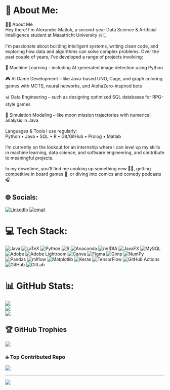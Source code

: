 # 💫 About Me:
👨‍💻 About Me<br>Hey there! I'm Alexander Matlok, a second-year Data Science & Artificial Intelligence student at Maastricht University 🇳🇱.<br><br>I'm passionate about building intelligent systems, writing clean code, and exploring how data and algorithms can solve complex problems. Over the past couple of years, I’ve developed a range of projects involving:<br><br>🧠 Machine Learning – including AI-generated image detection using Python<br><br>🎮 AI Game Development – like Java-based UNO, Cage, and graph coloring games with MCTS, neural networks, and AlphaZero-inspired bots<br><br>📊 Data Engineering – such as designing optimized SQL databases for RPG-style games<br><br>🚀 Simulation Modeling – like moon mission trajectories with numerical analysis in Java<br><br>Languages & Tools I use regularly:<br>Python • Java • SQL • R • Git/GitHub • Prolog • Matlab<br><br>I’m currently on the lookout for an internship where I can level up my skills in machine learning, data science, and software engineering, and contribute to meaningful projects.<br><br>In my downtime, you’ll find me cooking up something new 🧑‍🍳, getting competitive in board games 🎲, or diving into comics and comedy podcasts 🎧.


## 🌐 Socials:
[![LinkedIn](https://img.shields.io/badge/LinkedIn-%230077B5.svg?logo=linkedin&logoColor=white)](https://linkedin.com/in/https://www.linkedin.com/in/matlok-alexander/) [![email](https://img.shields.io/badge/Email-D14836?logo=gmail&logoColor=white)](mailto:alex.matlok@gmail.com) 

# 💻 Tech Stack:
![Java](https://img.shields.io/badge/java-%23ED8B00.svg?style=flat&logo=openjdk&logoColor=white) ![LaTeX](https://img.shields.io/badge/latex-%23008080.svg?style=flat&logo=latex&logoColor=white) ![Python](https://img.shields.io/badge/python-3670A0?style=flat&logo=python&logoColor=ffdd54) ![R](https://img.shields.io/badge/r-%23276DC3.svg?style=flat&logo=r&logoColor=white) ![Anaconda](https://img.shields.io/badge/Anaconda-%2344A833.svg?style=flat&logo=anaconda&logoColor=white) ![nVIDIA](https://img.shields.io/badge/cuda-000000.svg?style=flat&logo=nVIDIA&logoColor=green) ![JavaFX](https://img.shields.io/badge/javafx-%23FF0000.svg?style=flat&logo=javafx&logoColor=white) ![MySQL](https://img.shields.io/badge/mysql-4479A1.svg?style=flat&logo=mysql&logoColor=white) ![Adobe](https://img.shields.io/badge/adobe-%23FF0000.svg?style=flat&logo=adobe&logoColor=white) ![Adobe Lightroom](https://img.shields.io/badge/Adobe%20Lightroom-31A8FF.svg?style=flat&logo=Adobe%20Lightroom&logoColor=white) ![Canva](https://img.shields.io/badge/Canva-%2300C4CC.svg?style=flat&logo=Canva&logoColor=white) ![Figma](https://img.shields.io/badge/figma-%23F24E1E.svg?style=flat&logo=figma&logoColor=white) ![Gimp](https://img.shields.io/badge/Gimp-657D8B?style=flat&logo=gimp&logoColor=FFFFFF) ![NumPy](https://img.shields.io/badge/numpy-%23013243.svg?style=flat&logo=numpy&logoColor=white) ![Pandas](https://img.shields.io/badge/pandas-%23150458.svg?style=flat&logo=pandas&logoColor=white) ![mlflow](https://img.shields.io/badge/mlflow-%23d9ead3.svg?style=flat&logo=numpy&logoColor=blue) ![Matplotlib](https://img.shields.io/badge/Matplotlib-%23ffffff.svg?style=flat&logo=Matplotlib&logoColor=black) ![Keras](https://img.shields.io/badge/Keras-%23D00000.svg?style=flat&logo=Keras&logoColor=white) ![TensorFlow](https://img.shields.io/badge/TensorFlow-%23FF6F00.svg?style=flat&logo=TensorFlow&logoColor=white) ![GitHub Actions](https://img.shields.io/badge/github%20actions-%232671E5.svg?style=flat&logo=githubactions&logoColor=white) ![GitHub](https://img.shields.io/badge/github-%23121011.svg?style=flat&logo=github&logoColor=white) ![GitLab](https://img.shields.io/badge/gitlab-%23181717.svg?style=flat&logo=gitlab&logoColor=white)
# 📊 GitHub Stats:
![](https://github-readme-stats.vercel.app/api?username=Matloa&theme=shadow_blue&hide_border=false&include_all_commits=true&count_private=true)<br/>
![](https://nirzak-streak-stats.vercel.app/?user=Matloa&theme=shadow_blue&hide_border=false)<br/>
![](https://github-readme-stats.vercel.app/api/top-langs/?username=Matloa&theme=shadow_blue&hide_border=false&include_all_commits=true&count_private=true&layout=compact)

## 🏆 GitHub Trophies
![](https://github-profile-trophy.vercel.app/?username=Matloa&theme=shadow_blue&no-frame=true&no-bg=true&margin-w=4)

### 🔝 Top Contributed Repo
![](https://github-contributor-stats.vercel.app/api?username=Matloa&limit=5&theme=shadow_blue&combine_all_yearly_contributions=true)

---
[![](https://visitcount.itsvg.in/api?id=Matloa&icon=0&color=1)](https://visitcount.itsvg.in)

<!-- Proudly created with GPRM ( https://gprm.itsvg.in ) -->
